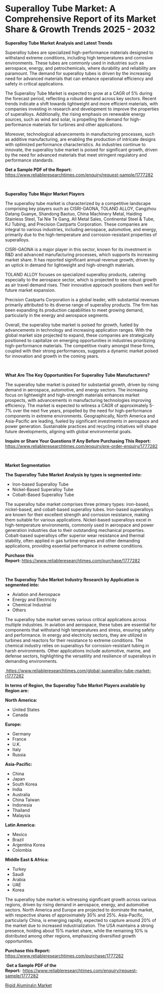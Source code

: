 <p><h1>Superalloy Tube Market: A Comprehensive Report of its Market Share & Growth Trends 2025 - 2032</h1></p><p><strong>Superalloy Tube Market Analysis and Latest Trends</strong></p>
<p><p>Superalloy tubes are specialized high-performance materials designed to withstand extreme conditions, including high temperatures and corrosive environments. These tubes are commonly used in industries such as aerospace, energy, and petrochemicals, where durability and reliability are paramount. The demand for superalloy tubes is driven by the increasing need for advanced materials that can enhance operational efficiency and safety in critical applications.</p><p>The Superalloy Tube Market is expected to grow at a CAGR of 5% during the forecast period, reflecting a robust demand across key sectors. Recent trends indicate a shift towards lightweight and more efficient materials, with companies investing in research and development to improve the properties of superalloys. Additionally, the rising emphasis on renewable energy sources, such as wind and solar, is propelling the demand for high-performance materials for turbines and other applications.</p><p>Moreover, technological advancements in manufacturing processes, such as additive manufacturing, are enabling the production of intricate designs with optimized performance characteristics. As industries continue to innovate, the superalloy tube market is poised for significant growth, driven by the need for advanced materials that meet stringent regulatory and performance standards.</p></p>
<p><strong>Get a Sample PDF of the Report:&nbsp;</strong> <a href="https://www.reliableresearchtimes.com/enquiry/request-sample/1777282?utm_campaign=3087&utm_medium=2&utm_source=Github&utm_content=ia&utm_term=03042025&utm_id=superalloy-tube">https://www.reliableresearchtimes.com/enquiry/request-sample/1777282</a></p>
<p>&nbsp;</p>
<p><strong>Superalloy Tube Major Market Players</strong></p>
<p><p>The superalloy tube market is characterized by a competitive landscape comprising key players such as CISRI-GAONA, TOLAND ALLOY, Cangzhou Datang Guanye, Shandong Baotuo, China Machinery Metal, Haiding Stainless Steel, Tai Nie Te Gang, All Metal Sales, Continental Steel & Tube, KJ Tubing, and Precision Castparts Corporation. These companies are integral to various industries, including aerospace, automotive, and energy, primarily due to the high-temperature and corrosion-resistant properties of superalloys.</p><p>CISRI-GAONA is a major player in this sector, known for its investment in R&D and advanced manufacturing processes, which supports its increasing market share. It has reported significant annual revenue growth, driven by an uptick in demand for lightweight and high-strength materials.</p><p>TOLAND ALLOY focuses on specialized superalloy products, catering especially to the aerospace sector, which is projected to see robust growth as air travel demand rises. Their innovative approach positions them well for future market expansion.</p><p>Precision Castparts Corporation is a global leader, with substantial revenues primarily attributed to its diverse range of superalloy products. The firm has been expanding its production capabilities to meet growing demand, particularly in the energy and aerospace segments.</p><p>Overall, the superalloy tube market is poised for growth, fueled by advancements in technology and increasing application ranges. With the global market size projected to expand, these companies are strategically positioned to capitalize on emerging opportunities in industries prioritizing high-performance materials. The competitive rivalry amongst these firms, coupled with their strong performances, suggests a dynamic market poised for innovation and growth in the coming years.</p></p>
<p>&nbsp;</p>
<p><strong>What Are The Key Opportunities For Superalloy Tube Manufacturers?</strong></p>
<p><p>The superalloy tube market is poised for substantial growth, driven by rising demand in aerospace, automotive, and energy sectors. The increasing focus on lightweight and high-strength materials enhances market prospects, with advancements in manufacturing technologies improving efficiency. The market is expected to witness a CAGR of approximately 5-7% over the next five years, propelled by the need for high-performance components in extreme environments. Geographically, North America and Asia-Pacific are leading, fueled by significant investments in aerospace and power generation. Sustainable practices and recycling initiatives will shape future developments, aligning with global environmental goals.</p></p>
<p><strong>Inquire or Share Your Questions If Any Before Purchasing This Report:</strong> <a href="https://www.reliableresearchtimes.com/enquiry/pre-order-enquiry/1777282?utm_campaign=3087&utm_medium=2&utm_source=Github&utm_content=ia&utm_term=03042025&utm_id=superalloy-tube">https://www.reliableresearchtimes.com/enquiry/pre-order-enquiry/1777282</a></p>
<p>&nbsp;</p>
<p><strong>Market Segmentation</strong></p>
<p><strong>The Superalloy Tube Market Analysis by types is segmented into:</strong></p>
<p><ul><li>Iron-based Superalloy Tube</li><li>Nickel-Based Superalloy Tube</li><li>Cobalt-Based Superalloy Tube</li></ul></p>
<p><p>The superalloy tube market comprises three primary types: iron-based, nickel-based, and cobalt-based superalloy tubes. Iron-based superalloys are known for their excellent strength and corrosion resistance, making them suitable for various applications. Nickel-based superalloys excel in high-temperature environments, commonly used in aerospace and power generation industries due to their outstanding mechanical properties. Cobalt-based superalloys offer superior wear resistance and thermal stability, often applied in gas turbine engines and other demanding applications, providing essential performance in extreme conditions.</p></p>
<p><strong>Purchase this Report:&nbsp;</strong><a href="https://www.reliableresearchtimes.com/purchase/1777282?utm_campaign=3087&utm_medium=2&utm_source=Github&utm_content=ia&utm_term=03042025&utm_id=superalloy-tube">https://www.reliableresearchtimes.com/purchase/1777282</a></p>
<p>&nbsp;</p>
<p><strong>The Superalloy Tube Market Industry Research by Application is segmented into:</strong></p>
<p><ul><li>Aviation and Aerospace</li><li>Energy and Electricity</li><li>Chemical Industrial</li><li>Others</li></ul></p>
<p><p>The superalloy tube market serves various critical applications across multiple industries. In aviation and aerospace, these tubes are essential for components that withstand high temperatures and stress, ensuring safety and performance. In energy and electricity sectors, they are utilized in turbines and reactors for their resistance to extreme conditions. The chemical industry relies on superalloys for corrosion-resistant tubing in harsh environments. Other applications include automotive, marine, and defense sectors, highlighting the versatility and resilience of superalloys in demanding environments.</p></p>
<p><a href="https://www.reliableresearchtimes.com/global-superalloy-tube-market-r1777282?utm_campaign=3087&utm_medium=2&utm_source=Github&utm_content=ia&utm_term=03042025&utm_id=superalloy-tube">&nbsp;https://www.reliableresearchtimes.com/global-superalloy-tube-market-r1777282</a></p>
<p><strong>In terms of Region, the Superalloy Tube Market Players available by Region are:</strong></p>
<p>
    <p> <strong> North America: </strong>
        <ul>
            <li>United States</li>
            <li>Canada</li>
        </ul>
        </p> 
    <p> <strong> Europe: </strong>
        <ul>
            <li>Germany</li>
            <li>France</li>
            <li>U.K.</li>
            <li>Italy</li>
            <li>Russia</li>
        </ul>
        </p> 
    <p> <strong> Asia-Pacific: </strong>
        <ul>
            <li>China</li>
            <li>Japan</li>
            <li>South Korea</li>
            <li>India</li>
            <li>Australia</li>
            <li>China Taiwan</li>
            <li>Indonesia</li>
            <li>Thailand</li>
            <li>Malaysia</li>
        </ul>
        </p> 
    <p> <strong> Latin America: </strong>
        <ul>
            <li>Mexico</li>
            <li>Brazil</li>
            <li>Argentina Korea</li>
            <li>Colombia</li>
        </ul>
        </p> 
    <p> <strong> Middle East & Africa: </strong>
        <ul>
            <li>Turkey</li>
            <li>Saudi</li>
            <li>Arabia</li>
            <li>UAE</li>
            <li>Korea</li>
        </ul>
    </p>
    </p>
<p><p>The superalloy tube market is witnessing significant growth across various regions, driven by rising demand in aerospace, energy, and automotive sectors. North America and Europe are projected to dominate the market, with respective shares of approximately 30% and 25%. Asia-Pacific, particularly China, is emerging rapidly, expected to capture around 20% of the market due to increased industrialization. The USA maintains a strong presence, holding about 15% market share, while the remaining 10% is distributed among other regions, emphasizing diversified growth opportunities.</p></p>
<p><strong>Purchase this Report: </strong><a href="https://www.reliableresearchtimes.com/purchase/1777282?utm_campaign=3087&utm_medium=2&utm_source=Github&utm_content=ia&utm_term=03042025&utm_id=superalloy-tube">https://www.reliableresearchtimes.com/purchase/1777282</a></p>
<p>&nbsp;<strong>Get a Sample PDF of the Report:&nbsp;&nbsp;</strong><a href="https://www.reliableresearchtimes.com/enquiry/request-sample/1777282?utm_campaign=3087&utm_medium=2&utm_source=Github&utm_content=ia&utm_term=03042025&utm_id=superalloy-tube">https://www.reliableresearchtimes.com/enquiry/request-sample/1777282</a></p>
<p><strong></strong></p>
<p><p><a href="https://github.com/rianttegang/Market-Research-Report-List-1/blob/main/rigid-aluminan-market.md?utm_campaign=3087&utm_medium=2&utm_source=Github&utm_content=ia&utm_term=03042025&utm_id=superalloy-tube">Rigid Alumina\n Market</a></p></p>